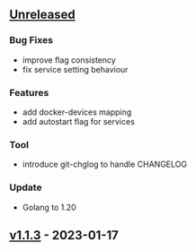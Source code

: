 <a name="unreleased"></a>
## [Unreleased]

### Bug Fixes
- improve flag consistency
- fix service setting behaviour

### Features
- add docker-devices mapping
- add autostart flag for services

### Tool
- introduce git-chglog to handle CHANGELOG

### Update
- Golang to 1.20


<a name="v1.1.3"></a>
## [v1.1.3] - 2023-01-17

[Unreleased]: https://github.com/squarescale/squarescale-cli/compare/v1.1.3...HEAD
[v1.1.3]: https://github.com/squarescale/squarescale-cli/compare/v1.1.2...v1.1.3

